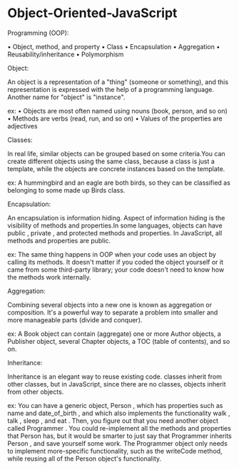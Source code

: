 # Object-Oriented-JavaScript

Programming (OOP):

•	 Object, method, and property
•	 Class
•	 Encapsulation
•	 Aggregation
•	 Reusability/inheritance
•	 Polymorphism

Object:

  An object is a representation of a "thing" (someone or something), and this representation is
expressed with the help of a programming language. Another name for "object" is "instance".

ex:
•	 Objects are most often named using nouns (book, person, and so on)
•	 Methods are verbs (read, run, and so on)
•	 Values of the properties are adjectives

Classes:

In real life, similar objects can be grouped based on some criteria.You can create different objects using the same class, because a class is just a template, while the objects are concrete instances based on the template.

ex:
  A hummingbird and an eagle are both birds, so they can be classified as belonging to some made up
Birds class.

Encapsulation:

An encapsulation is information hiding. Aspect of information hiding is the visibility of methods and properties.In some languages, objects can have public , private , and protected methods
and properties. In JavaScript, all methods and properties are public.

ex:
  The same thing happens in OOP when your code uses an object by calling its methods. It doesn't
matter if you coded the object yourself or it came from some third-party library; your code doesn't need to know how the methods work internally.

Aggregation:

   Combining several objects into a new one is known as aggregation or composition. It's a powerful way to separate a problem into smaller and more manageable parts (divide and conquer).

ex:
  A Book object can contain (aggregate) one or more Author objects, a Publisher object, several Chapter objects, a TOC (table of contents), and so on.

Inheritance:

Inheritance is an elegant way to reuse existing code. classes inherit from other classes, but in JavaScript, since there are no classes, objects inherit from other objects.

ex:
  You can have a generic object, Person , which has properties such as name and date_of_birth , and
which also implements the functionality walk , talk , sleep , and eat . Then, you figure out that you need another object called Programmer . You could re-implement all the methods and properties that Person has, but it would be smarter to just say that Programmer inherits Person , and save yourself some work. The Programmer object only needs to implement more-specific functionality, such as the writeCode method, while reusing all of the Person object's functionality.
